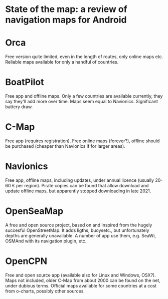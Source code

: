 # State of the map: a review of navigation maps for Android

# Orca

Free version quite limited, even in the length of routes, only online maps etc.
Reliable maps available for only a handful of countries.

# BoatPilot

Free app and offline maps. Only a few countries are available currently, they say they'll add more over time. Maps seem equal to Navionics.
Significant battery draw.

# C-Map

Free app (requires registration). Free online maps (forever?), offline should be purchased (cheaper than Navionics if for larger areas).

# Navionics

Free app, offline maps, including updates, under annual licence (usually 20-60 € per region).
Pirate copies can be found that allow download and update offline maps, but apparently stopped downloading in late 2021.

# OpenSeaMap

A free and open source project, based on and inspired from the hugely succesful OpenStreetMap. It adds ligths, buoysetc., but unfortunately depths are generally unavailable.
A number of app use them, e.g. SeaWi, OSMAnd with its navigation plugin, etc.

# OpenCPN

Free and open source app (available also for Linux and Windows, OSX?). Maps not included, older C-Map from about 2000 can be found on the net, under dubious terms. Official maps available for some countries at a cost from o-charts, possibly other sources.
